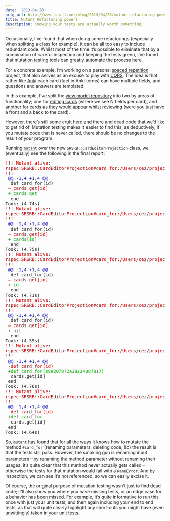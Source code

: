 ```yaml
---
date: '2013-04-28'
orig_url: http://www.lshift.net/blog/2013/04/28/mutant-refactoring-powers
title: Mutant Refactoring powers
description: Knowing your tests are actually worth something.
---
```

<div class="content" html="http://www.w3.org/1999/xhtml">

Occasionally, I’ve found that when doing some refactorings (especially
when splitting a class for example), it can be all too easy to include
redundant code. Whilst most of the time it’s possible to eliminate that
by a combination of careful inspection and keeping the tests green, I’ve
found that [mutation
testing](http://en.wikipedia.org/wiki/Mutation_testing) tools can
greatly automate the process here.

<span id="more-1737"></span>

For a concrete example, I’m working on a personal [spaced
repetition](http://en.wikipedia.org/wiki/Spaced_repetition) project,
that also serves as an excuse to play with
[CQRS](http://martinfowler.com/bliki/CQRS.html). The idea is that rather
like [Anki](http://ankisrs.net/) each card (fact in Anki terms) can have
multiple fields, and questions and answers are templated.

In this example, I’ve split the [view model
repository](https://github.com/cstorey/srsrb/blob/0c72f4194064e6a15c65142ef7b626fad66b5005/lib/srsrb/deck_view.rb)
into two by areas of functionality; one for [editing
cards](https://github.com/cstorey/srsrb/blob/98037ea93686021c375544b327242b571504eb61/lib/srsrb/card_editor_projection.rb)
(where we see N fields per card), and another for [cards as they would
appear whilst
reviewing](https://github.com/cstorey/srsrb/blob/98037ea93686021c375544b327242b571504eb61/lib/srsrb/review_projection.rb)
(were you just have a front and a back to the card).

However, there’s still some cruft here and there and dead code that we’d
like to get rid of. Mutation testing makes it easier to find this, as
deductively, if you mutate code that is never called, there should be no
changes to the result of your program.

Running [`mutant`](https://github.com/mbj/mutant) over the new
`SRSRB::CardEditorProjection` class, we (eventually) see the following
in the final report:

<pre>
<span style="color:#A00">!!! Mutant alive:
rspec:SRSRB::CardEditorProjection#card_for:/Users/cez/projects/srs-rb/lib/srsrb/card_editor_projection.rb:60:235ac
!!!</span>
 <span style="color:#00A">@@ -1,4 +1,4 @@
 </span> def card_for(id)
 <span style="color:#A00">– cards.get[id]
 </span><span style="color:#0A0">+ cards.get
 </span> end
Took: (4.74s)
<span style="color:#A00">!!! Mutant alive:
rspec:SRSRB::CardEditorProjection#card_for:/Users/cez/projects/srs-rb/lib/srsrb/card_editor_projection.rb:60:81c99
!!!</span>
 <span style="color:#00A">@@ -1,4 +1,4 @@
 </span> def card_for(id)
 <span style="color:#A00">– cards.get[id]
 </span><span style="color:#0A0">+ cards[id]
 </span> end
Took: (4.75s)
<span style="color:#A00">!!! Mutant alive:
rspec:SRSRB::CardEditorProjection#card_for:/Users/cez/projects/srs-rb/lib/srsrb/card_editor_projection.rb:60:f83c4
!!!</span>
 <span style="color:#00A">@@ -1,4 +1,4 @@
 </span> def card_for(id)
 <span style="color:#A00">– cards.get[id]
 </span><span style="color:#0A0">+ id
 </span> end
Took: (4.71s)
<span style="color:#A00">!!! Mutant alive:
rspec:SRSRB::CardEditorProjection#card_for:/Users/cez/projects/srs-rb/lib/srsrb/card_editor_projection.rb:60:9e7ae
!!!</span>
 <span style="color:#00A">@@ -1,4 +1,4 @@
 </span> def card_for(id)
 <span style="color:#A00">– cards.get[id]
 </span><span style="color:#0A0">+ nil
 </span> end
Took: (4.59s)
<span style="color:#A00">!!! Mutant alive:
rspec:SRSRB::CardEditorProjection#card_for:/Users/cez/projects/srs-rb/lib/srsrb/card_editor_projection.rb:60:61efb
!!!</span>
 <span style="color:#00A">@@ -1,4 +1,4 @@
 </span><span style="color:#A00">-def card_for(id)
 </span><span style="color:#0A0">+def card_for(s8e207872a38234087817)
 </span> cards.get[id]
 end
Took: (4.76s)
<span style="color:#A00">!!! Mutant alive:
rspec:SRSRB::CardEditorProjection#card_for:/Users/cez/projects/srs-rb/lib/srsrb/card_editor_projection.rb:60:12b0a
!!!</span>
 <span style="color:#00A">@@ -1,4 +1,4 @@
 </span><span style="color:#A00">-def card_for(id)
 </span><span style="color:#0A0">+def card_for
 </span> cards.get[id]
 end
Took: (4.64s)
</pre>

So, `mutant` has found that for all the ways it knows how to mutate the
method `#card_for` (renaming parameters, deleting code, &c) the result
is that the tests still pass. However, the smoking gun is renaming input
parametersーby renaming the method parameter without renaming their
usages, it’s quite clear that this method never actually gets
calledーotherwise the tests for that mutation would fail with a
`NameError`. And by inspection, we can see it’s not referenced, so we
can easily excise it.

Of course, the original purpose of mutation testing wasn’t just to find
dead code; it’ll also show you where you have missing tests, or an edge
case for a behavior has been missed. For example, it’s quite informative
to run this once with just your unit tests, and then again including
your end to end tests, as that will quite clearly highlight any
short-cuts you might have (even unwittingly) taken in your unit tests.

</div>
